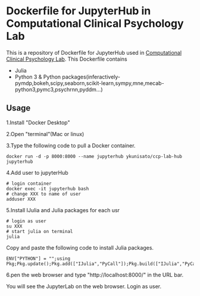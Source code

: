 # Dockerfile for JupyterHub in Computational Clinical Psychology Lab

This is a repository of Dockerfile for JupyterHub used in [Computational Clinical Psychology Lab](https://kunisatolab.github.io/english/index.html). This Dockerfile contains

- Julia
- Python 3 & Python packages(inferactively-pymdp,bokeh,scipy,seaborn,scikit-learn,sympy,mne,mecab-python3,pymc3,psychrnn,pyddm...)

## Usage
1.Install "Docker Desktop"

2.Open "terminal"(Mac or linux)

3.Type the following code to pull a Docker container. 

```
docker run -d -p 8000:8000 --name jupyterhub ykunisato/ccp-lab-hub jupyterhub
```

4.Add user to jupyterHub

```
# login container
docker exec -it jupyterhub bash
# change XXX to name of user  
adduser XXX
```

5.Install IJulia and Julia packages for each usr

```
# login as user
su XXX
# start julia on terminal
julia
```

Copy and paste the following code to install Julia packages.

```
ENV["PYTHON"] = "";using Pkg;Pkg.update();Pkg.add(["IJulia","PyCall"]);Pkg.build(["IJulia","PyCall"]);Pkg.add(["DataFrames","PyPlot","Distributions","Statistics","JuliaFormatter","CPUTime","Gadfly","GLM","Optim","Plots","Query","RDatasets","SpecialFunctions","StatisticalRethinking","StatsBase","StatsFuns","StatsPlots","AdvancedHMC","BAT","Bijectors","CmdStan","DiffEqBayes","DistributionsAD","ForwardDiff","MCMCChains","MeasureTheory","ParameterizedFunctions","Soss","Turing","LinearAlgebra","DifferentialEquations","Roots","SymPy","ForneyLab"]);Pkg.precompile()
```

6.pen the web browser and type "http://localhost:8000/" in the URL bar. 

You will see the JupyterLab on the web browser. Login as user.